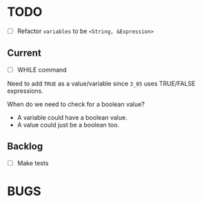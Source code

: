 # TODO

- [ ] Refactor `variables` to be `<String, &Expression>`

## Current

- [ ] WHILE command

Need to add `TRUE` as a value/variable since `3_05` uses TRUE/FALSE expressions.

When do we need to check for a boolean value?

- A variable could have a boolean value.
- A value could just be a boolean too.

## Backlog

- [ ] Make tests

# BUGS
